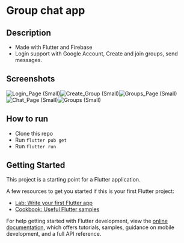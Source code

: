 # Group chat app

## Description

- Made with Flutter and Firebase
- Login support with Google Account, Create and join groups, send messages.

## Screenshots

![Login_Page (Small)](https://github.com/essenlikcia/Flutter-Group-Chat-App/assets/112589081/9be7044f-1165-434a-9d39-801fa23ce8d1)![Create_Group (Small)](https://github.com/essenlikcia/Flutter-Group-Chat-App/assets/112589081/fc0981b9-5e85-471f-90bc-2b2844ed2ea7)![Groups_Page (Small)](https://github.com/essenlikcia/Flutter-Group-Chat-App/assets/112589081/f3062b84-496c-46b3-b975-380f7abf6c36)![Chat_Page (Small)](https://github.com/essenlikcia/Flutter-Group-Chat-App/assets/112589081/cfb1e86d-90b4-4067-acb7-1e595623e6fb)![Groups (Small)](https://github.com/essenlikcia/Flutter-Group-Chat-App/assets/112589081/a4eef12a-54c8-4ec8-b280-dd48b2dbfd74)


## How to run

- Clone this repo
- Run `flutter pub get`
- Run `flutter run`

## Getting Started

This project is a starting point for a Flutter application.

A few resources to get you started if this is your first Flutter project:

- [Lab: Write your first Flutter app](https://docs.flutter.dev/get-started/codelab)
- [Cookbook: Useful Flutter samples](https://docs.flutter.dev/cookbook)

For help getting started with Flutter development, view the
[online documentation](https://docs.flutter.dev/), which offers tutorials,
samples, guidance on mobile development, and a full API reference.
